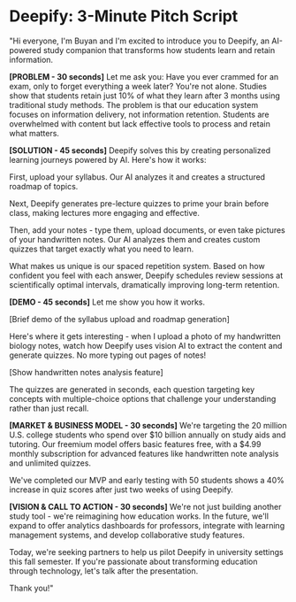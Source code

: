 # Deepify: 3-Minute Pitch Script

"Hi everyone, I'm Buyan and I'm excited to introduce you to Deepify, an AI-powered study companion that transforms how students learn and retain information.

**[PROBLEM - 30 seconds]**
Let me ask you: Have you ever crammed for an exam, only to forget everything a week later? You're not alone. Studies show that students retain just 10% of what they learn after 3 months using traditional study methods. The problem is that our education system focuses on information delivery, not information retention. Students are overwhelmed with content but lack effective tools to process and retain what matters.

**[SOLUTION - 45 seconds]**
Deepify solves this by creating personalized learning journeys powered by AI. Here's how it works:

First, upload your syllabus. Our AI analyzes it and creates a structured roadmap of topics.

Next, Deepify generates pre-lecture quizzes to prime your brain before class, making lectures more engaging and effective.

Then, add your notes - type them, upload documents, or even take pictures of your handwritten notes. Our AI analyzes them and creates custom quizzes that target exactly what you need to learn.

What makes us unique is our spaced repetition system. Based on how confident you feel with each answer, Deepify schedules review sessions at scientifically optimal intervals, dramatically improving long-term retention.

**[DEMO - 45 seconds]**
Let me show you how it works.

[Brief demo of the syllabus upload and roadmap generation]

Here's where it gets interesting - when I upload a photo of my handwritten biology notes, watch how Deepify uses vision AI to extract the content and generate quizzes. No more typing out pages of notes!

[Show handwritten notes analysis feature]

The quizzes are generated in seconds, each question targeting key concepts with multiple-choice options that challenge your understanding rather than just recall.

**[MARKET & BUSINESS MODEL - 30 seconds]**
We're targeting the 20 million U.S. college students who spend over $10 billion annually on study aids and tutoring. Our freemium model offers basic features free, with a $4.99 monthly subscription for advanced features like handwritten note analysis and unlimited quizzes.

We've completed our MVP and early testing with 50 students shows a 40% increase in quiz scores after just two weeks of using Deepify.

**[VISION & CALL TO ACTION - 30 seconds]**
We're not just building another study tool - we're reimagining how education works. In the future, we'll expand to offer analytics dashboards for professors, integrate with learning management systems, and develop collaborative study features.

Today, we're seeking partners to help us pilot Deepify in university settings this fall semester. If you're passionate about transforming education through technology, let's talk after the presentation.

Thank you!"
